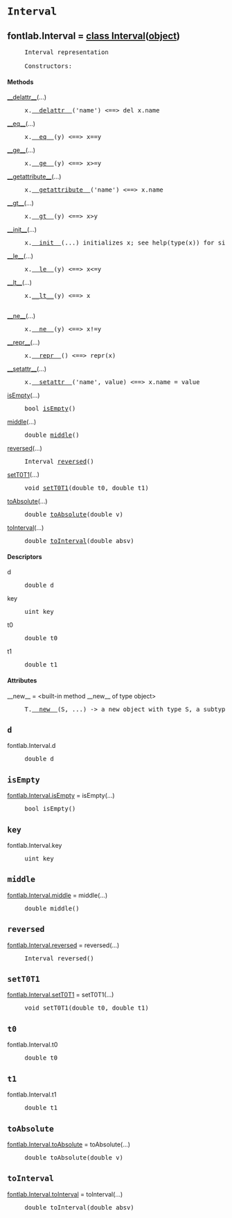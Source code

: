 

<a name="fontlab.Interval"></a>

# `Interval`


<dt class="class"><h2><span class="class-name">fontlab.Interval</span> = <a name="fontlab.Interval" href="#fontlab.Interval">class Interval</a>(<a href="./__builtin__.html#object">object</a>)</h2></dt><dd class="class"><dd>


<pre class="doc" markdown="0">Interval representation

Constructors:</pre>


</dd><h4 class="head-methods">Methods </h4><dl class="function"><dt><a name="Interval-__delattr__" href="#Interval-__delattr__"><span class="function-name">__delattr__</span></a><span class="argspec">(...)</span></dt><dd>

<pre class="doc" markdown="0">x.<a href="#fontlab.Interval-__delattr__">__delattr__</a>('name') <==> del x.name</pre>

</dd></dl>
<dl class="function"><dt><a name="Interval-__eq__" href="#Interval-__eq__"><span class="function-name">__eq__</span></a><span class="argspec">(...)</span></dt><dd>

<pre class="doc" markdown="0">x.<a href="#fontlab.Interval-__eq__">__eq__</a>(y) <==> x==y</pre>

</dd></dl>
<dl class="function"><dt><a name="Interval-__ge__" href="#Interval-__ge__"><span class="function-name">__ge__</span></a><span class="argspec">(...)</span></dt><dd>

<pre class="doc" markdown="0">x.<a href="#fontlab.Interval-__ge__">__ge__</a>(y) <==> x>=y</pre>

</dd></dl>
<dl class="function"><dt><a name="Interval-__getattribute__" href="#Interval-__getattribute__"><span class="function-name">__getattribute__</span></a><span class="argspec">(...)</span></dt><dd>

<pre class="doc" markdown="0">x.<a href="#fontlab.Interval-__getattribute__">__getattribute__</a>('name') <==> x.name</pre>

</dd></dl>
<dl class="function"><dt><a name="Interval-__gt__" href="#Interval-__gt__"><span class="function-name">__gt__</span></a><span class="argspec">(...)</span></dt><dd>

<pre class="doc" markdown="0">x.<a href="#fontlab.Interval-__gt__">__gt__</a>(y) <==> x>y</pre>

</dd></dl>
<dl class="function"><dt><a name="Interval-__init__" href="#Interval-__init__"><span class="function-name">__init__</span></a><span class="argspec">(...)</span></dt><dd>

<pre class="doc" markdown="0">x.<a href="#fontlab.Interval-__init__">__init__</a>(...) initializes x; see help(type(x)) for signature</pre>

</dd></dl>
<dl class="function"><dt><a name="Interval-__le__" href="#Interval-__le__"><span class="function-name">__le__</span></a><span class="argspec">(...)</span></dt><dd>

<pre class="doc" markdown="0">x.<a href="#fontlab.Interval-__le__">__le__</a>(y) <==> x<=y</pre>

</dd></dl>
<dl class="function"><dt><a name="Interval-__lt__" href="#Interval-__lt__"><span class="function-name">__lt__</span></a><span class="argspec">(...)</span></dt><dd>

<pre class="doc" markdown="0">x.<a href="#fontlab.Interval-__lt__">__lt__</a>(y) <==> x<y</pre>

</dd></dl>
<dl class="function"><dt><a name="Interval-__ne__" href="#Interval-__ne__"><span class="function-name">__ne__</span></a><span class="argspec">(...)</span></dt><dd>

<pre class="doc" markdown="0">x.<a href="#fontlab.Interval-__ne__">__ne__</a>(y) <==> x!=y</pre>

</dd></dl>
<dl class="function"><dt><a name="Interval-__repr__" href="#Interval-__repr__"><span class="function-name">__repr__</span></a><span class="argspec">(...)</span></dt><dd>

<pre class="doc" markdown="0">x.<a href="#fontlab.Interval-__repr__">__repr__</a>() <==> repr(x)</pre>

</dd></dl>
<dl class="function"><dt><a name="Interval-__setattr__" href="#Interval-__setattr__"><span class="function-name">__setattr__</span></a><span class="argspec">(...)</span></dt><dd>

<pre class="doc" markdown="0">x.<a href="#fontlab.Interval-__setattr__">__setattr__</a>('name', value) <==> x.name = value</pre>

</dd></dl>
<dl class="function"><dt><a name="Interval-isEmpty" href="#Interval-isEmpty"><span class="function-name">isEmpty</span></a><span class="argspec">(...)</span></dt><dd>

<pre class="doc" markdown="0">bool <a href="#fontlab.Interval-isEmpty">isEmpty</a>()</pre>

</dd></dl>
<dl class="function"><dt><a name="Interval-middle" href="#Interval-middle"><span class="function-name">middle</span></a><span class="argspec">(...)</span></dt><dd>

<pre class="doc" markdown="0">double <a href="#fontlab.Interval-middle">middle</a>()</pre>

</dd></dl>
<dl class="function"><dt><a name="Interval-reversed" href="#Interval-reversed"><span class="function-name">reversed</span></a><span class="argspec">(...)</span></dt><dd>

<pre class="doc" markdown="0">Interval <a href="#fontlab.Interval-reversed">reversed</a>()</pre>

</dd></dl>
<dl class="function"><dt><a name="Interval-setT0T1" href="#Interval-setT0T1"><span class="function-name">setT0T1</span></a><span class="argspec">(...)</span></dt><dd>

<pre class="doc" markdown="0">void <a href="#fontlab.Interval-setT0T1">setT0T1</a>(double t0, double t1)</pre>

</dd></dl>
<dl class="function"><dt><a name="Interval-toAbsolute" href="#Interval-toAbsolute"><span class="function-name">toAbsolute</span></a><span class="argspec">(...)</span></dt><dd>

<pre class="doc" markdown="0">double <a href="#fontlab.Interval-toAbsolute">toAbsolute</a>(double v)</pre>

</dd></dl>
<dl class="function"><dt><a name="Interval-toInterval" href="#Interval-toInterval"><span class="function-name">toInterval</span></a><span class="argspec">(...)</span></dt><dd>

<pre class="doc" markdown="0">double <a href="#fontlab.Interval-toInterval">toInterval</a>(double absv)</pre>

</dd></dl>

  <h4 class="head-desc">Descriptors </h4><dl class="descriptor"><dt>d</dt>
<dd>

<pre class="doc" markdown="0">double d</pre>

</dd>
</dl>
<dl class="descriptor"><dt>key</dt>
<dd>

<pre class="doc" markdown="0">uint key</pre>

</dd>
</dl>
<dl class="descriptor"><dt>t0</dt>
<dd>

<pre class="doc" markdown="0">double t0</pre>

</dd>
</dl>
<dl class="descriptor"><dt>t1</dt>
<dd>

<pre class="doc" markdown="0">double t1</pre>

</dd>
</dl>

  <h4 class="head-attrs">Attributes </h4><dl><dt><span class="other-name">__new__</span> = &lt;built-in method __new__ of type object&gt;<dd>

<pre class="doc" markdown="0">T.<a href="#fontlab.Interval-__new__">__new__</a>(S, ...) -> a new object with type S, a subtype of T</pre>

</dd></dl>
</dd>


<a name="fontlab.Interval.d"></a>

## `d`


<dl class="descriptor"><dt>fontlab.Interval.d</dt>
<dd>

<pre class="doc" markdown="0">double d</pre>

</dd>
</dl>



<a name="fontlab.Interval.isEmpty"></a>

## `isEmpty`


<dl class="function"><dt><a name="-fontlab.Interval.isEmpty" href="#-fontlab.Interval.isEmpty"><span class="function-name">fontlab.Interval.isEmpty</span></a> = isEmpty<span class="argspec">(...)</span></dt><dd>

<pre class="doc" markdown="0">bool isEmpty()</pre>

</dd></dl>



<a name="fontlab.Interval.key"></a>

## `key`


<dl class="descriptor"><dt>fontlab.Interval.key</dt>
<dd>

<pre class="doc" markdown="0">uint key</pre>

</dd>
</dl>



<a name="fontlab.Interval.middle"></a>

## `middle`


<dl class="function"><dt><a name="-fontlab.Interval.middle" href="#-fontlab.Interval.middle"><span class="function-name">fontlab.Interval.middle</span></a> = middle<span class="argspec">(...)</span></dt><dd>

<pre class="doc" markdown="0">double middle()</pre>

</dd></dl>



<a name="fontlab.Interval.reversed"></a>

## `reversed`


<dl class="function"><dt><a name="-fontlab.Interval.reversed" href="#-fontlab.Interval.reversed"><span class="function-name">fontlab.Interval.reversed</span></a> = reversed<span class="argspec">(...)</span></dt><dd>

<pre class="doc" markdown="0">Interval reversed()</pre>

</dd></dl>



<a name="fontlab.Interval.setT0T1"></a>

## `setT0T1`


<dl class="function"><dt><a name="-fontlab.Interval.setT0T1" href="#-fontlab.Interval.setT0T1"><span class="function-name">fontlab.Interval.setT0T1</span></a> = setT0T1<span class="argspec">(...)</span></dt><dd>

<pre class="doc" markdown="0">void setT0T1(double t0, double t1)</pre>

</dd></dl>



<a name="fontlab.Interval.t0"></a>

## `t0`


<dl class="descriptor"><dt>fontlab.Interval.t0</dt>
<dd>

<pre class="doc" markdown="0">double t0</pre>

</dd>
</dl>



<a name="fontlab.Interval.t1"></a>

## `t1`


<dl class="descriptor"><dt>fontlab.Interval.t1</dt>
<dd>

<pre class="doc" markdown="0">double t1</pre>

</dd>
</dl>



<a name="fontlab.Interval.toAbsolute"></a>

## `toAbsolute`


<dl class="function"><dt><a name="-fontlab.Interval.toAbsolute" href="#-fontlab.Interval.toAbsolute"><span class="function-name">fontlab.Interval.toAbsolute</span></a> = toAbsolute<span class="argspec">(...)</span></dt><dd>

<pre class="doc" markdown="0">double toAbsolute(double v)</pre>

</dd></dl>



<a name="fontlab.Interval.toInterval"></a>

## `toInterval`


<dl class="function"><dt><a name="-fontlab.Interval.toInterval" href="#-fontlab.Interval.toInterval"><span class="function-name">fontlab.Interval.toInterval</span></a> = toInterval<span class="argspec">(...)</span></dt><dd>

<pre class="doc" markdown="0">double toInterval(double absv)</pre>

</dd></dl>


